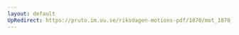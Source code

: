 ```yaml
---
layout: default
UpRedirect: https://pruto.im.uu.se/riksdagen-motions-pdf/1870/mot_1870__ak__223/mot_1870__ak__223-003.pdf
---
```


